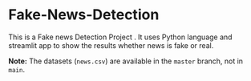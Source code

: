 # Fake-News-Detection
This is a Fake news Detection Project . It uses Python language and streamlit app to show the results whether news is fake or real.


**Note:** The datasets (`news.csv`) are available in the `master` branch, not in `main`.


